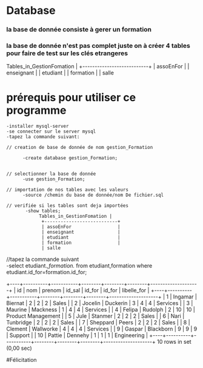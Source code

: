 # Database

### la base de donnée consiste à gerer un formation 

### la base de donnée n'est pas complet juste on à créer 4 tables pour faire de test sur les clés etrangeres
Tables_in_GestionFomation |
+---------------------------+
| assoEnFor                 |
| enseignant                |
| etudiant                  |
| formation                 |
| salle   

# prérequis pour utiliser ce programme 
    -installer mysql-server
    -se connecter sur le server mysql
    -tapez la commande suivant:
    
    // creation de base de donnée de nom gestion_Formation
    
          -create database gestion_Formation;
          
              
    // selectionner la base de donnée 
          -use gestion_Formation;
          
    // importation de nos tables avec les valeurs
          -source /chemin du base de donnée/nom De fichier.sql
          
    // verifiée si les tables sont deja importées
           -show tables;
                Tables_in_GestionFomation |
                 +---------------------------+
                 | assoEnFor                 |
                 | enseignant                |
                 | etudiant                  |
                 | formation                 |
                 | salle  
            
  //tapez la commande suivant     
 -select etudiant.*,formation.* from etudiant,formation where etudiant.id_for=formation.id_for;
              
              
+----+----------+-----------+--------+--------+--------+--------------------+
| id | nom      | prenom    | id_sal | id_for | id_for | libelle_for        |
+----+----------+-----------+--------+--------+--------+--------------------+
|  1 | Ingamar  | Biernat   |      2 |      2 |      2 | Sales              |
|  2 | Jocelin  | Duckerin  |      3 |      4 |      4 | Services           |
|  3 | Maurine  | Mackness  |      1 |      4 |      4 | Services           |
|  4 | Felipa   | Rudolph   |      2 |     10 |     10 | Product Management |
|  5 | Jule     | Stanmer   |      2 |      2 |      2 | Sales              |
|  6 | Nari     | Tunbridge |      2 |      2 |      2 | Sales              |
|  7 | Sheppard | Peers     |      2 |      2 |      2 | Sales              |
|  8 | Clement  | Wallworke |      4 |      4 |      4 | Services           |
|  9 | Gaspar   | Blackborn |      9 |      9 |      9 | Support            |
| 10 | Pattie   | Dennehy   |      1 |      1 |      1 | Engineering        |
+----+----------+-----------+--------+--------+--------+--------------------+
10 rows in set (0,00 sec)



#Félicitation

     
     
     
